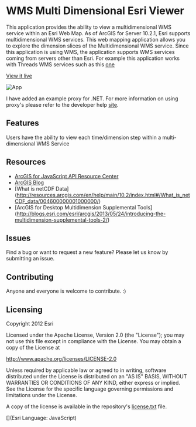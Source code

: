 # WMS Multi Dimensional Esri Viewer
This application provides the ability to view a multidimensional WMS service within an Esri Web Map. As of ArcGIS for Server 10.2.1, Esri supports multidimensional WMS services. This web mapping application allows you to explore the dimension slices of the Multidimensional WMS service. Since this application is using WMS, the application supports WMS services coming from servers other than Esri. For example this application works with Threads WMS services such as this  [one](http://ecowatch.ncddc.noaa.gov/thredds/wms/ncom_amseas_agg/AmSeas_Apr_05_2013_to_Current_best.ncd?service=WMS&version=1.3.0&request=GetCapabilities) 

[View it live](http://sampleserver6.arcgisonline.com/WMSMultiDimensionalEsriViewer/)

![App](master/doc/nDim.gif)

I have added an example proxy for .NET.  For more information on using proxy's please refer to the developer help [site](https://developers.arcgis.com/javascript/jshelp/ags_proxy.html).

## Features
Users have the ability to view each time/dimension step within a multi-dimensional WMS Service



## Resources

* [ArcGIS for JavaScript API Resource Center](http://help.arcgis.com/en/webapi/javascript/arcgis/index.html)
* [ArcGIS Blog](http://blogs.esri.com/esri/arcgis/)
* [What is netCDF Data] (http://resources.arcgis.com/en/help/main/10.2/index.html#/What_is_netCDF_data/004600000001000000/)
* [ArcGIS for Desktop Multidimension Supplemental Tools] (http://blogs.esri.com/esri/arcgis/2013/05/24/introducing-the-multidimension-supplemental-tools-2/)


## Issues

Find a bug or want to request a new feature?  Please let us know by submitting an issue.

## Contributing

Anyone and everyone is welcome to contribute. :)

## Licensing
Copyright 2012 Esri

Licensed under the Apache License, Version 2.0 (the "License");
you may not use this file except in compliance with the License.
You may obtain a copy of the License at

   http://www.apache.org/licenses/LICENSE-2.0

Unless required by applicable law or agreed to in writing, software
distributed under the License is distributed on an "AS IS" BASIS,
WITHOUT WARRANTIES OR CONDITIONS OF ANY KIND, either express or implied.
See the License for the specific language governing permissions and
limitations under the License.

A copy of the license is available in the repository's [license.txt](WMSMultiDimensionalEsriViewer/master/license.txt) file.

[](Esri Language: JavaScript)